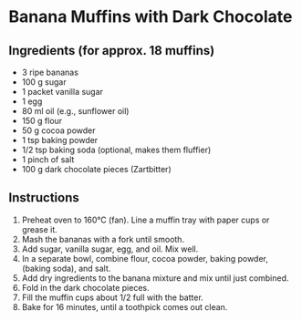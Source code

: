 # Banana Muffins with Dark Chocolate

## Ingredients (for approx. 18 muffins)

* 3 ripe bananas
* 100 g sugar
* 1 packet vanilla sugar
* 1 egg
* 80 ml oil (e.g., sunflower oil)
* 150 g flour
* 50 g cocoa powder
* 1 tsp baking powder
* 1/2 tsp baking soda (optional, makes them fluffier)
* 1 pinch of salt
* 100 g dark chocolate pieces (Zartbitter)

## Instructions

1. Preheat oven to 160°C (fan). Line a muffin tray with paper cups or grease it.
2. Mash the bananas with a fork until smooth.
3. Add sugar, vanilla sugar, egg, and oil. Mix well.
4. In a separate bowl, combine flour, cocoa powder, baking powder, (baking soda), and salt.
5. Add dry ingredients to the banana mixture and mix until just combined.
6. Fold in the dark chocolate pieces.
7. Fill the muffin cups about 1/2 full with the batter.
8. Bake for 16 minutes, until a toothpick comes out clean.
